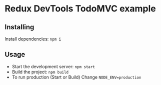 # Redux DevTools TodoMVC example

## Installing

Install dependencies: `npm i`

## Usage
- Start the development server: `npm start`
- Build the project: `npm build`
- To run production (Start or Build) Change ```NODE_ENV=production```

